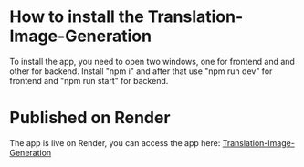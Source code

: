 # How to install the Translation-Image-Generation
To install the app, you need to open two windows, one for frontend and and other for backend. Install "npm i" and after that use "npm run dev" for frontend and "npm run start" for backend.

# Published on Render
The app is live on Render, you can access the app here: [Translation-Image-Generation](https://translation-image-generation.onrender.com "Translation-Image-Generation")

